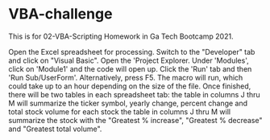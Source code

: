 # VBA-challenge
This is for 02-VBA-Scripting Homework in Ga Tech Bootcamp 2021.

Open the Excel spreadsheet for processing.
Switch to the "Developer" tab and click on "Visual Basic".
Open the 'Project Explorer.
Under 'Modules', click on 'Module1' and the code will open up.
Click the 'Run' tab and then 'Run Sub/UserForm'.  Alternatively, press F5.
The macro will run, which could take up to an hour depending on the size of the file.
Once finished, there will be two tables in each spreadsheet tab:
  the table in columns J thru M will summarize the ticker symbol, yearly change, percent change and total stock volume for each stock
  the table in columns J thru M will summarize the stock with the "Greatest % increase", "Greatest % decrease" and "Greatest total volume".
